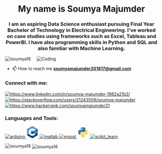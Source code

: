 <h1 align="center">My name is Soumya Majumder</h1>
<h3 align="center">I am an aspiring Data Science enthusiast pursuing Final Year Bachelor of Technology in Electrical Engineering. I've worked on case studies using frameworks such as Excel, Tableau and PowerBI. I have also programming skills in Python and SQL and also familiar with Machine Learning.</h3>
<img align="right" alt = "Coding" width="400" src = "https://camo.githubusercontent.com/a4c584bce1c41271485d28f92aaf9f581b3c88b68ca723b6edfd58b4ba988c2b/68747470733a2f2f63646e2e6472696262626c652e636f6d2f75736572732f313138373833362f73637265656e73686f74732f363533393432392f70726f6772616d65722e676966">
<p align="left"> <img src="https://komarev.com/ghpvc/?username=isoumya16&label=Profile%20views&color=0e75b6&style=flat" alt="isoumya16" /> </p>

- 📫 How to reach me **soumyamajumder201817@gmail.com**

<h3 align="left">Connect with me:</h3>
<p align="left">
<a href="https://linkedin.com/in/https://www.linkedin.com/in/soumya-majumder-1982a21b2/" target="blank"><img align="center" src="https://raw.githubusercontent.com/rahuldkjain/github-profile-readme-generator/master/src/images/icons/Social/linked-in-alt.svg" alt="https://www.linkedin.com/in/soumya-majumder-1982a21b2/" height="30" width="40" /></a>
<a href="https://stackoverflow.com/users/https://stackoverflow.com/users/21243509/soumya-majumder" target="blank"><img align="center" src="https://raw.githubusercontent.com/rahuldkjain/github-profile-readme-generator/master/src/images/icons/Social/stack-overflow.svg" alt="https://stackoverflow.com/users/21243509/soumya-majumder" height="30" width="40" /></a>
<a href="https://www.hackerrank.com/https://www.hackerrank.com/soumyamajumder21" target="blank"><img align="center" src="https://raw.githubusercontent.com/rahuldkjain/github-profile-readme-generator/master/src/images/icons/Social/hackerrank.svg" alt="https://www.hackerrank.com/soumyamajumder21" height="30" width="40" /></a>
</p>

<h3 align="left">Languages and Tools:</h3>
<p align="left"> <a href="https://www.arduino.cc/" target="_blank" rel="noreferrer"> <img src="https://cdn.worldvectorlogo.com/logos/arduino-1.svg" alt="arduino" width="40" height="40"/> </a> <a href="https://www.w3schools.com/cpp/" target="_blank" rel="noreferrer"> <img src="https://raw.githubusercontent.com/devicons/devicon/master/icons/cplusplus/cplusplus-original.svg" alt="cplusplus" width="40" height="40"/> </a> <a href="https://www.mathworks.com/" target="_blank" rel="noreferrer"> <img src="https://upload.wikimedia.org/wikipedia/commons/2/21/Matlab_Logo.png" alt="matlab" width="40" height="40"/> </a> <a href="https://www.microsoft.com/en-us/sql-server" target="_blank" rel="noreferrer"> <img src="https://www.svgrepo.com/show/303229/microsoft-sql-server-logo.svg" alt="mssql" width="40" height="40"/> </a> <a href="https://www.python.org" target="_blank" rel="noreferrer"> <img src="https://raw.githubusercontent.com/devicons/devicon/master/icons/python/python-original.svg" alt="python" width="40" height="40"/> </a> <a href="https://scikit-learn.org/" target="_blank" rel="noreferrer"> <img src="https://upload.wikimedia.org/wikipedia/commons/0/05/Scikit_learn_logo_small.svg" alt="scikit_learn" width="40" height="40"/> </a> </p>

<p><img align="left" src="https://github-readme-stats.vercel.app/api/top-langs?username=isoumya16&show_icons=true&locale=en&layout=compact" alt="isoumya16" /></p>

<p>&nbsp;<img align="center" src="https://github-readme-stats.vercel.app/api?username=isoumya16&show_icons=true&locale=en" alt="isoumya16" /></p>



